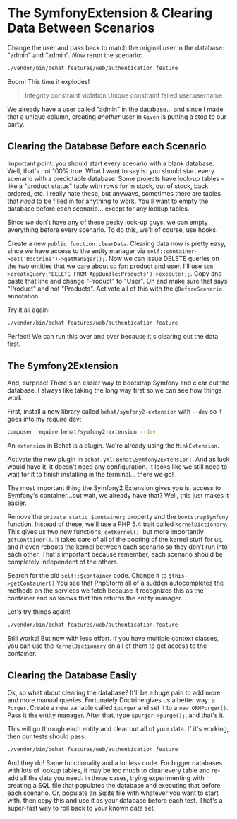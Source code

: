 # The SymfonyExtension & Clearing Data Between Scenarios

Change the user and pass back to match the original user in the database: "admin"
and "admin". *Now* rerun the scenario:

```bash
./vendor/bin/behat features/web/authentication.feature
```

Boom! This time it explodes!

> Integrity constraint violation Unique constraint failed user.username

We already have a user called "admin" in the database... and since I made that a
unique column, creating *another* user in `Given` is putting a stop to our party.

## Clearing the Database Before each Scenario

Important point: you should start every scenario with a blank database. Well, that's
not 100% true. What I want to say is: you should start every scenario with a predictable
database. Some projects have look-up tables - like a "product status" table with rows
for in stock, out of stock, back ordered, etc. I really hate these, but anyways,
sometimes there are tables that *need* to be filled in for anything to work. You'll
want to empty the database before each scenario... except for any lookup tables.

Since *we* don't have any of these pesky look-up guys, we can empty everything before
every scenario. To do this, we'll of course, use hooks.

Create a new `public function clearData`. Clearing data now is pretty easy, since
we have access to the entity manager via `self::container->get('Doctrine')->getManager();`.
Now we can issue DELETE queries on the two entities that we care about so far:
product and user. I'll use `$em->createQuery('DELETE FROM AppBundle:Products')->execute();`.
Copy and paste that line and change "Product" to "User". Oh and make sure that says
"Product" and not "Products". Activate all of this with the `@BeforeScenario` annotation. 
 
Try it all again:

```bash
./vendor/bin/behat features/web/authentication.feature
```

Perfect! We can run this over and over because it's clearing out the data first.

## The Symfony2Extension

And, surprise! There's an easier way to bootstrap Symfony and clear out the database.
I always like taking the long way first so we can see how things work.
 
First, install a new library called `behat/symfony2-extension` with `--dev` so it
goes into my require dev:

```bash
composer require behat/symfony2-extension --dev
```

An `extension` in Behat is a plugin. We're already using the `MinkExtension`. 
 
Activate the new plugin in `behat.yml`: `Behat\Symfony2Extension:`. And as luck would
have it, it doesn't need any configuration. It looks like we still need to wait for
it to finish installing in the terminal... there we go!  

The most important thing the Symfony2 Extension gives you is, access to Symfony's
container...but wait, we already have that? Well, this just makes it easier.

Remove the `private static $container;` property and the `bootstrapSymfony` function.
Instead of these, we'll use a PHP 5.4 trait called `KernelDictionary`.
This gives us two new functions, `getKernel()`, but more importantly `getContainer()`.
It takes care of all of the booting of the kernel stuff for us, and it even reboots
the kernel between each scenario so they don't run into each other. That's important
because remember, each scenario should be completely independent of the others.
 
Search for the old `self::$container` code. Change it to `$this->getContainer()`
You see that PhpStorm all of a sudden autocompletes the methods on the services
we fetch because it recognizes this as the container and so knows that this returns
the entity manager. 
 
Let's try things again!

```bash
./vendor/bin/behat features/web/authentication.feature
```

Still works! But now with less effort. If you have multiple context classes, you
can use the `KernelDictionary` on all of them to get access to the container.
 
## Clearing the Database Easily
 
Ok, so what about clearing the database? It'll be a huge pain to add more and more
manual queries. Fortunately Doctrine gives us a better way: a `Purger`. Create a new
variable called `$purger` and set it to a `new ORMPurger()`. Pass it the entity manager.
After that, type `$purger->purge();`, and that's it.
 
This will go through each entity and clear out all of your data. If it's working,
then our tests should pass:

```bash
./vendor/bin/behat features/web/authentication.feature
```

And they do!  Same functionality and a lot less code. For bigger databases with lots
of lookup tables, it may be too much to clear every table and re-add all the data
you need. In those cases, trying experimenting with creating a SQL file that populates
the database and executing that before each scenario. Or, populate an Sqlite file
with whatever you want to start with, then copy this and use it as your database
before each test. That's a super-fast way to roll back to your known data set.
 